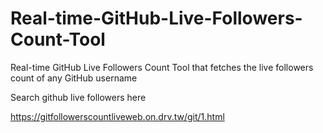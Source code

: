 # Real-time-GitHub-Live-Followers-Count-Tool
Real-time GitHub Live Followers Count Tool that fetches the live followers count of any GitHub username

Search github live followers here

https://gitfollowerscountliveweb.on.drv.tw/git/1.html

